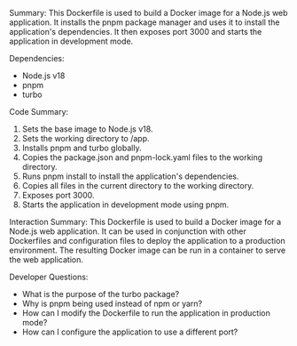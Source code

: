 Summary:
This Dockerfile is used to build a Docker image for a Node.js web application. It installs the pnpm package manager and uses it to install the application's dependencies. It then exposes port 3000 and starts the application in development mode.

Dependencies:
- Node.js v18
- pnpm
- turbo

Code Summary:
1. Sets the base image to Node.js v18.
2. Sets the working directory to /app.
3. Installs pnpm and turbo globally.
4. Copies the package.json and pnpm-lock.yaml files to the working directory.
5. Runs pnpm install to install the application's dependencies.
6. Copies all files in the current directory to the working directory.
7. Exposes port 3000.
8. Starts the application in development mode using pnpm.

Interaction Summary:
This Dockerfile is used to build a Docker image for a Node.js web application. It can be used in conjunction with other Dockerfiles and configuration files to deploy the application to a production environment. The resulting Docker image can be run in a container to serve the web application.

Developer Questions:
- What is the purpose of the turbo package?
- Why is pnpm being used instead of npm or yarn?
- How can I modify the Dockerfile to run the application in production mode?
- How can I configure the application to use a different port?